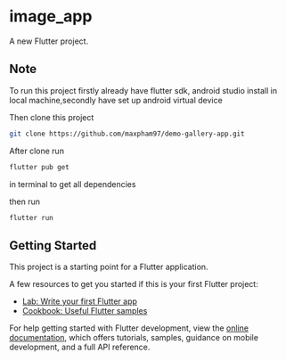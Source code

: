 # image_app

A new Flutter project.

## Note

To run this project firstly already have flutter sdk, android studio install in local machine,secondly have set up android virtual device

Then clone this project

```bash
git clone https://github.com/maxpham97/demo-gallery-app.git
```

After clone run
```bash 
flutter pub get
```
in terminal to get all dependencies

then run
```bash
flutter run
```

## Getting Started

This project is a starting point for a Flutter application.

A few resources to get you started if this is your first Flutter project:

- [Lab: Write your first Flutter app](https://docs.flutter.dev/get-started/codelab)
- [Cookbook: Useful Flutter samples](https://docs.flutter.dev/cookbook)

For help getting started with Flutter development, view the
[online documentation](https://docs.flutter.dev/), which offers tutorials,
samples, guidance on mobile development, and a full API reference.
